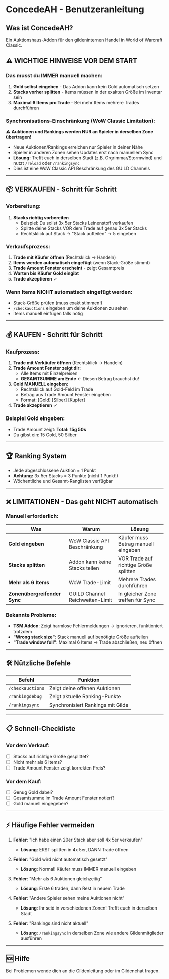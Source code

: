 # ConcedeAH - Benutzeranleitung

## Was ist ConcedeAH?
Ein Auktionshaus-Addon für den gildeninternen Handel in World of Warcraft Classic.

## ⚠️ WICHTIGE HINWEISE VOR DEM START

### Das musst du IMMER manuell machen:
1. **Gold selbst eingeben** - Das Addon kann kein Gold automatisch setzen
2. **Stacks vorher splitten** - Items müssen in der exakten Größe im Inventar sein
3. **Maximal 6 Items pro Trade** - Bei mehr Items mehrere Trades durchführen

### Synchronisations-Einschränkung (WoW Classic Limitation):
⚠️ **Auktionen und Rankings werden NUR an Spieler in derselben Zone übertragen!**
- Neue Auktionen/Rankings erreichen nur Spieler in deiner Nähe
- Spieler in anderen Zonen sehen Updates erst nach manuellem Sync
- **Lösung:** Trefft euch in derselben Stadt (z.B. Orgrimmar/Stormwind) und nutzt `/reload` oder `/rankingsync`
- Dies ist eine WoW Classic API Beschränkung des GUILD Channels

---

## 📦 VERKAUFEN - Schritt für Schritt

### Vorbereitung:
1. **Stacks richtig vorbereiten**
   - Beispiel: Du sollst 3x 5er Stacks Leinenstoff verkaufen
   - Splitte deine Stacks VOR dem Trade auf genau 3x 5er Stacks
   - Rechtsklick auf Stack → "Stack aufteilen" → 5 eingeben

### Verkaufsprozess:
1. **Trade mit Käufer öffnen** (Rechtsklick → Handeln)
2. **Items werden automatisch eingefügt** (wenn Stack-Größe stimmt)
3. **Trade Amount Fenster erscheint** - zeigt Gesamtpreis
4. **Warten bis Käufer Gold eingibt**
5. **Trade akzeptieren** ✓

### Wenn Items NICHT automatisch eingefügt werden:
- Stack-Größe prüfen (muss exakt stimmen!)
- `/checkauctions` eingeben um deine Auktionen zu sehen
- Items manuell einfügen falls nötig

---

## 💰 KAUFEN - Schritt für Schritt

### Kaufprozess:
1. **Trade mit Verkäufer öffnen** (Rechtsklick → Handeln)
2. **Trade Amount Fenster zeigt dir:**
   - Alle Items mit Einzelpreisen
   - **GESAMTSUMME am Ende** ← Diesen Betrag brauchst du!
3. **Gold MANUELL eingeben:**
   - Rechtsklick auf Gold-Feld im Trade
   - Betrag aus Trade Amount Fenster eingeben
   - Format: [Gold] [Silber] [Kupfer]
4. **Trade akzeptieren** ✓

### Beispiel Gold eingeben:
- Trade Amount zeigt: **Total: 15g 50s**
- Du gibst ein: 15 Gold, 50 Silber

---

## 🏆 Ranking System
- Jede abgeschlossene Auktion = 1 Punkt
- **Achtung:** 3x 5er Stacks = 3 Punkte (nicht 1 Punkt!)
- Wöchentliche und Gesamt-Ranglisten verfügbar

---

## ❌ LIMITATIONEN - Das geht NICHT automatisch

### Manuell erforderlich:
| Was | Warum | Lösung |
|-----|-------|---------|
| **Gold eingeben** | WoW Classic API Beschränkung | Käufer muss Betrag manuell eingeben |
| **Stacks splitten** | Addon kann keine Stacks teilen | VOR Trade auf richtige Größe splitten |
| **Mehr als 6 Items** | WoW Trade-Limit | Mehrere Trades durchführen |
| **Zonenübergreifender Sync** | GUILD Channel Reichweiten-Limit | In gleicher Zone treffen für Sync |

### Bekannte Probleme:
- **TSM Addon**: Zeigt harmlose Fehlermeldungen → ignorieren, funktioniert trotzdem
- **"Wrong stack size"**: Stack manuell auf benötigte Größe aufteilen
- **"Trade window full"**: Maximal 6 Items → Trade abschließen, neu öffnen

---

## 🛠️ Nützliche Befehle

| Befehl | Funktion |
|--------|----------|
| `/checkauctions` | Zeigt deine offenen Auktionen |
| `/rankingdebug` | Zeigt aktuelle Ranking-Punkte |
| `/rankingsync` | Synchronisiert Rankings mit Gilde |

---

## 📋 Schnell-Checkliste

### Vor dem Verkauf:
- [ ] Stacks auf richtige Größe gesplittet?
- [ ] Nicht mehr als 6 Items?
- [ ] Trade Amount Fenster zeigt korrekten Preis?

### Vor dem Kauf:
- [ ] Genug Gold dabei?
- [ ] Gesamtsumme im Trade Amount Fenster notiert?
- [ ] Gold manuell eingegeben?

---

## ⚡ Häufige Fehler vermeiden

1. **Fehler**: "Ich habe einen 20er Stack aber soll 4x 5er verkaufen"
   - **Lösung**: ERST splitten in 4x 5er, DANN Trade öffnen

2. **Fehler**: "Gold wird nicht automatisch gesetzt"
   - **Lösung**: Normal! Käufer muss IMMER manuell eingeben

3. **Fehler**: "Mehr als 6 Auktionen gleichzeitig"
   - **Lösung**: Erste 6 traden, dann Rest in neuem Trade

4. **Fehler**: "Andere Spieler sehen meine Auktionen nicht"
   - **Lösung**: Ihr seid in verschiedenen Zonen! Trefft euch in derselben Stadt

5. **Fehler**: "Rankings sind nicht aktuell"
   - **Lösung**: `/rankingsync` in derselben Zone wie andere Gildenmitglieder ausführen

---

## 🆘 Hilfe
Bei Problemen wende dich an die Gildenleitung oder im Gildenchat fragen.